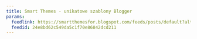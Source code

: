 ```yaml
---
title: Smart Themes - unikatowe szablony Blogger
params:
  feedlink: https://smartthemesfor.blogspot.com/feeds/posts/default?alt=rss
  feedid: 24e8bd62c549da5c1f70e86842dcd211
---
```

